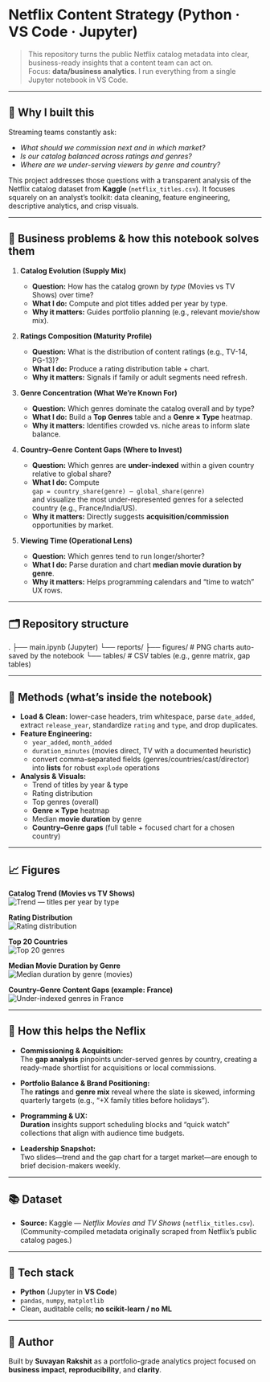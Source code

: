 # Netflix Content Strategy (Python · VS Code · Jupyter)

> This repository turns the public Netflix catalog metadata into clear, business-ready insights that a content team can act on.  
> Focus: **data/business analytics**. I run everything from a single Jupyter notebook in VS Code.

---

## 📌 Why I built this

Streaming teams constantly ask:
- *What should we commission next and in which market?*
- *Is our catalog balanced across ratings and genres?*
- *Where are we under-serving viewers by genre and country?*

This project addresses those questions with a transparent analysis of the Netflix catalog dataset from **Kaggle** (`netflix_titles.csv`). It focuses squarely on an analyst’s toolkit: data cleaning, feature engineering, descriptive analytics, and crisp visuals.

---

## 🧠 Business problems & how this notebook solves them

1) **Catalog Evolution (Supply Mix)**
   - **Question:** How has the catalog grown by *type* (Movies vs TV Shows) over time?
   - **What I do:** Compute and plot titles added per year by type.
   - **Why it matters:** Guides portfolio planning (e.g., relevant movie/show mix).

2) **Ratings Composition (Maturity Profile)**
   - **Question:** What is the distribution of content ratings (e.g., TV-14, PG-13)?
   - **What I do:** Produce a rating distribution table + chart.
   - **Why it matters:** Signals if family or adult segments need refresh.

3) **Genre Concentration (What We’re Known For)**
   - **Question:** Which genres dominate the catalog overall and by type?
   - **What I do:** Build a **Top Genres** table and a **Genre × Type** heatmap.
   - **Why it matters:** Identifies crowded vs. niche areas to inform slate balance.

4) **Country–Genre Content Gaps (Where to Invest)**
   - **Question:** Which genres are **under-indexed** within a given country relative to global share?
   - **What I do:** Compute  
     `gap = country_share(genre) – global_share(genre)`  
     and visualize the most under-represented genres for a selected country (e.g., France/India/US).
   - **Why it matters:** Directly suggests **acquisition/commission** opportunities by market.

5) **Viewing Time (Operational Lens)**
   - **Question:** Which genres tend to run longer/shorter?
   - **What I do:** Parse duration and chart **median movie duration by genre**.
   - **Why it matters:** Helps programming calendars and “time to watch” UX rows.

---

## 🗂️ Repository structure

.
├── main.ipynb (Jupyter)
└── reports/
├── figures/ # PNG charts auto-saved by the notebook
└── tables/ # CSV tables (e.g., genre matrix, gap tables)

---

## 🧪 Methods (what’s inside the notebook)

- **Load & Clean:** lower-case headers, trim whitespace, parse `date_added`, extract `release_year`, standardize `rating` and `type`, and drop duplicates.
- **Feature Engineering:**  
  - `year_added`, `month_added`  
  - `duration_minutes` (movies direct, TV with a documented heuristic)  
  - convert comma-separated fields (genres/countries/cast/director) into **lists** for robust `explode` operations
- **Analysis & Visuals:**  
  - Trend of titles by year & type  
  - Rating distribution  
  - Top genres (overall)  
  - **Genre × Type** heatmap  
  - Median **movie duration** by genre  
  - **Country–Genre gaps** (full table + focused chart for a chosen country)

---

## 📈 Figures

**Catalog Trend (Movies vs TV Shows)**  
![Trend — titles per year by type](reports/figures/trend_titles_by_type.png)

**Rating Distribution**  
![Rating distribution](reports/figures/rating_distribution.png)

**Top 20 Countries**  
![Top 20 genres](reports/figures/top20_countries.png)

**Median Movie Duration by Genre**  
![Median duration by genre (movies)](reports/figures/median_duration_by_genre_movies.png)

**Country–Genre Content Gaps (example: France)**  
![Under-indexed genres in France](reports/figures/content_gaps_france.png)

---

## 🧩 How this helps the Neflix

- **Commissioning & Acquisition:**  
  The **gap analysis** pinpoints under-served genres by country, creating a ready-made shortlist for acquisitions or local commissions.

- **Portfolio Balance & Brand Positioning:**  
  The **ratings** and **genre mix** reveal where the slate is skewed, informing quarterly targets (e.g., “+X family titles before holidays”).

- **Programming & UX:**  
  **Duration** insights support scheduling blocks and “quick watch” collections that align with audience time budgets.

- **Leadership Snapshot:**  
  Two slides—trend and the gap chart for a target market—are enough to brief decision-makers weekly.

---

## 📚 Dataset

- **Source:** Kaggle — *Netflix Movies and TV Shows* (`netflix_titles.csv`).  
  (Community-compiled metadata originally scraped from Netflix’s public catalog pages.)
  
---

## 🔧 Tech stack

- **Python** (Jupyter in **VS Code**)  
- `pandas`, `numpy`, `matplotlib`  
- Clean, auditable cells; **no scikit-learn / no ML**

---

## 📝 Author

Built by **Suvayan Rakshit** as a portfolio-grade analytics project focused on **business impact**, **reproducibility**, and **clarity**.




